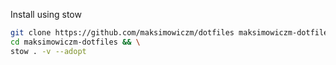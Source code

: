 Install using stow
```zsh
git clone https://github.com/maksimowiczm/dotfiles maksimowiczm-dotfiles && \
cd maksimowiczm-dotfiles && \
stow . -v --adopt
```
